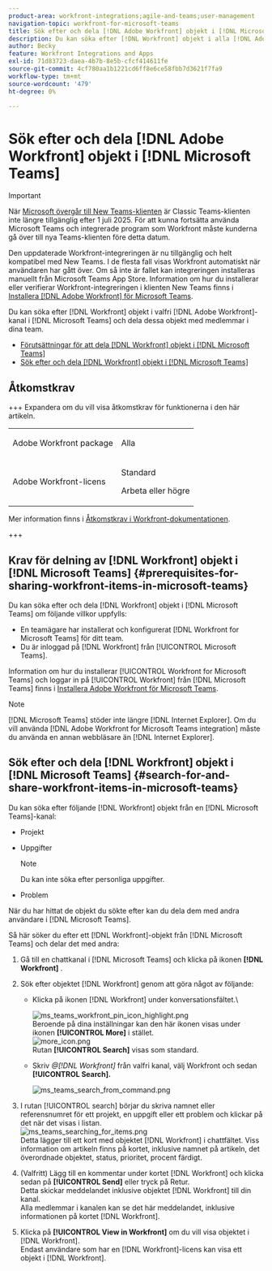 ```yaml
---
product-area: workfront-integrations;agile-and-teams;user-management
navigation-topic: workfront-for-microsoft-teams
title: Sök efter och dela [!DNL Adobe Workfront] objekt i [!DNL Microsoft Teams]
description: Du kan söka efter [!DNL Workfront] objekt i alla [!DNL Adobe WorkfrontWorkfront] kanaler i [!DNL Microsoft Teams] och dela objekten med medlemmar i dina team.
author: Becky
feature: Workfront Integrations and Apps
exl-id: 71d83723-daea-4b7b-8e5b-cfcf414611fe
source-git-commit: 4cf780aa1b1221cd6ff8e6ce58fbb7d3621f7fa9
workflow-type: tm+mt
source-wordcount: '479'
ht-degree: 0%

---
```


# Sök efter och dela [!DNL Adobe Workfront] objekt i [!DNL Microsoft Teams]

>[!IMPORTANT]
>
>När [Microsoft övergår till New Teams-klienten](https://learn.microsoft.com/en-us/microsoftteams/teams-classic-client-end-of-availability) är Classic Teams-klienten inte längre tillgänglig efter 1 juli 2025. För att kunna fortsätta använda Microsoft Teams och integrerade program som Workfront måste kunderna gå över till nya Teams-klienten före detta datum.
>
>Den uppdaterade Workfront-integreringen är nu tillgänglig och helt kompatibel med New Teams. I de flesta fall visas Workfront automatiskt när användaren har gått över. Om så inte är fallet kan integreringen installeras manuellt från Microsoft Teams App Store. Information om hur du installerar eller verifierar Workfront-integreringen i klienten New Teams finns i [Installera [!DNL Adobe Workfront] för Microsoft Teams](/help/quicksilver/workfront-integrations-and-apps/using-workfront-with-microsoft-teams/install-workfront-ms-teams.md).

Du kan söka efter [!DNL Workfront] objekt i valfri [!DNL Adobe Workfront]-kanal i [!DNL Microsoft Teams] och dela dessa objekt med medlemmar i dina team.

* [Förutsättningar för att dela  [!DNL Workfront] objekt i [!DNL Microsoft Teams]](#prerequisites-for-sharing-workfront-items-in-microsoft-teams-prerequisites-for-sharing-workfront-items-in-microsoft-teams)
* [Sök efter och dela [!DNL Workfront] objekt i [!DNL Microsoft Teams]](#search-for-and-share-adobe-workfront-items-in-microsoft-teams)



## Åtkomstkrav

+++ Expandera om du vill visa åtkomstkrav för funktionerna i den här artikeln.

<table style="table-layout:auto"> 
 <col> 
 <col> 
 <tbody> 
  <tr> 
   <td role="rowheader">Adobe Workfront package</td> 
   <td> <p>Alla</p> </td> 
  </tr> 
  <tr> 
   <td role="rowheader">Adobe Workfront-licens</td> 
   <td> <p>Standard</p>
   <p>Arbeta eller högre</p> </td> 
  </tr> 
 </tbody> 
</table>

Mer information finns i [Åtkomstkrav i Workfront-dokumentationen](/help/quicksilver/administration-and-setup/add-users/access-levels-and-object-permissions/access-level-requirements-in-documentation.md).

+++

## Krav för delning av [!DNL Workfront] objekt i [!DNL Microsoft Teams] {#prerequisites-for-sharing-workfront-items-in-microsoft-teams}

Du kan söka efter och dela [!DNL Workfront] objekt i [!DNL Microsoft Teams] om följande villkor uppfylls:

* En teamägare har installerat och konfigurerat [!DNL Workfront for Microsoft Teams] för ditt team.
* Du är inloggad på [!DNL Workfront] från [!UICONTROL Microsoft Teams].

Information om hur du installerar [!UICONTROL Workfront for Microsoft Teams] och loggar in på [!UICONTROL Workfront] från [!DNL Microsoft Teams] finns i [Installera Adobe Workfront för Microsoft Teams](../../workfront-integrations-and-apps/using-workfront-with-microsoft-teams/install-workfront-ms-teams.md).

>[!NOTE]
>
>[!DNL Microsoft Teams] stöder inte längre [!DNL Internet Explorer]. Om du vill använda [!DNL Adobe Workfront for Microsoft Teams integration] måste du använda en annan webbläsare än [!DNL Internet Explorer].


## Sök efter och dela [!DNL Workfront] objekt i [!DNL Microsoft Teams] {#search-for-and-share-workfront-items-in-microsoft-teams}

Du kan söka efter följande [!DNL Workfront] objekt från en [!DNL Microsoft Teams]-kanal:

* Projekt
* Uppgifter

  >[!NOTE]
  >
  >Du kan inte söka efter personliga uppgifter.

* Problem

När du har hittat de objekt du sökte efter kan du dela dem med andra användare i [!DNL Microsoft Teams].

Så här söker du efter ett [!DNL Workfront]-objekt från [!DNL Microsoft Teams] och delar det med andra:

1. Gå till en chattkanal i [!DNL Microsoft Teams] och klicka på ikonen **[!DNL Workfront]** .
1. Sök efter objektet [!DNL Workfront] genom att göra något av följande:

   * Klicka på ikonen [!DNL Workfront] under konversationsfältet.\

     ![ms_teams_workfront_pin_icon_highlight.png](assets/ms-teams-workfront-pinned-icon-highlight-350x69.png)\
      Beroende på dina inställningar kan den här ikonen visas under ikonen **[!UICONTROL More]** i stället.\
      ![more_icon.png](assets/more-icon-52x34.png)\
      Rutan **[!UICONTROL Search]** visas som standard.

   * Skriv *@[!DNL Workfront]* från valfri kanal, välj Workfront och sedan **[!UICONTROL Search].**

     ![ms_teams_search_from_command.png](assets/ms-teams-search-from-command-350x74.png)

1. I rutan [!UICONTROL search] börjar du skriva namnet eller referensnumret för ett projekt, en uppgift eller ett problem och klickar på det när det visas i listan.\
   ![ms_teams_searching_for_items.png](assets/ms-teams-searching-for-items-350x359.png)\
   Detta lägger till ett kort med objektet [!DNL Workfront] i chattfältet. Viss information om artikeln finns på kortet, inklusive namnet på artikeln, det överordnade objektet, status, prioritet, procent färdigt.

1. (Valfritt) Lägg till en kommentar under kortet [!DNL Workfront] och klicka sedan på **[!UICONTROL Send]** eller tryck på Retur.\
   Detta skickar meddelandet inklusive objektet [!DNL Workfront] till din kanal.\
   Alla medlemmar i kanalen kan se det här meddelandet, inklusive informationen på kortet [!DNL Workfront].

1. Klicka på **[!UICONTROL View in Workfront]** om du vill visa objektet i [!DNL Workfront].\
   Endast användare som har en [!DNL Workfront]-licens kan visa ett objekt i [!DNL Workfront].
